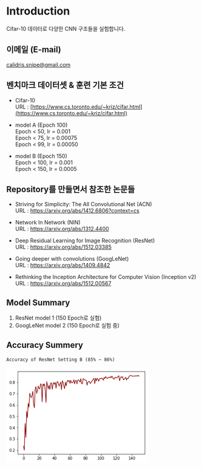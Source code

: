 # Introduction  
Cifar-10 데이터로 다양한 CNN 구조들을 실험합니다.  
  
## 이메일 (E-mail)  
calidris.snipe@gmail.com  
  
## 벤치마크 데이터셋 & 훈련 기본 조건
* Cifar-10  
URL : [https://www.cs.toronto.edu/~kriz/cifar.html](https://www.cs.toronto.edu/~kriz/cifar.html) 
  
* model A (Epoch 100)  
Epoch < 50, lr = 0.001  
Epoch < 75, lr = 0.00075  
Epoch < 99, lr = 0.00050  
  
* model B (Epoch 150)  
Epoch < 100, lr = 0.001  
Epoch < 150, lr = 0.0005  
  
## Repository를 만들면서 참조한 논문들  
* Striving for Simplicity: The All Convolutional Net (ACN)  
  URL : https://arxiv.org/abs/1412.6806?context=cs  
  
* Network In Network (NIN)  
  URL : https://arxiv.org/abs/1312.4400  
  
* Deep Residual Learning for Image Recognition (ResNet)  
  URL : https://arxiv.org/abs/1512.03385  
  
* Going deeper with convolutions (GoogLeNet)  
  URL : https://arxiv.org/abs/1409.4842  

* Rethinking the Inception Architecture for Computer Vision (Inception v2)  
  URL : https://arxiv.org/abs/1512.00567  
  
## Model Summary 
1. ResNet model 1 (150 Epoch로 실험)  
2. GoogLeNet model 2 (150 Epoch로 실험 중)  
  
## Accuracy Summery  
    Accuracy of ResNet Setting B (85% ~ 86%)  
![ResNet Setting B](https://github.com/Doyosae/CNN_Models/blob/master/Residual%20Network/Accuracy/model%201.png)  
